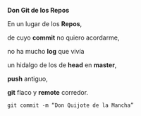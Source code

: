 **Don Git de los Repos**

En un lugar de los **Repos**,

de cuyo **commit** no quiero acordarme,

no ha mucho **log** que vivía

un hidalgo de los de **head** en **master**,

**push** antiguo,

**git** flaco y **remote** corredor.

`git commit -m “Don Quijote de la Mancha”`